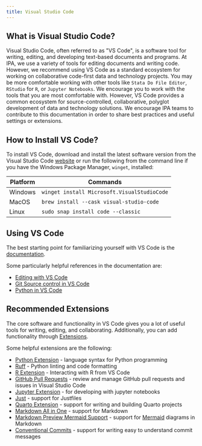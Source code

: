 ```yaml
---
title: Visual Studio Code
---
```


## What is Visual Studio Code?

Visual Studio Code, often referred to as "VS Code", is a software tool for writing,
editing, and developing text-based documents and programs. At IPA, we use a variety of
tools for editing documents and writing code. However, we recommend using VS Code as a
standard ecosystem for working on collaborative code-first data and technology projects.
You may be more comfortable working with other tools like `Stata Do File Editor`,
`RStudio` for `R`, or `Jupyter Notebooks`. We encourage you to work with the tools that
you are most comfortable with. However, VS Code provides a common ecosystem for
source-controlled, collaborative, polyglot development of data and technology solutions.
We encourage IPA teams to contribute to this documentation in order to share best
practices and useful settings or extensions.

## How to Install VS Code?

To install VS Code, download and install the latest software version from the Visual
Studio Code [website](https://code.visualstudio.com/) or run the following from the
command line if you have the Windows Package Manager, `winget`, installed:

| Platform | Commands                                    |
| -------- | ------------------------------------------- |
| Windows  | `winget install Microsoft.VisualStudioCode` |
| MacOS    | `brew install --cask visual-studio-code`    |
| Linux    | `sudo snap install code --classic`          |

## Using VS Code

The best starting point for familiarizing yourself with VS Code is the
[documentation](https://code.visualstudio.com/docs).

Some particularly helpful references in the documentation are:

- [Editing with VS Code](https://code.visualstudio.com/docs/editor/codebasics)
- [Git Source control in VS Code](https://code.visualstudio.com/docs/sourcecontrol/overview)
- [Python in VS Code](https://code.visualstudio.com/docs/python/python-quick-start)

## Recommended Extensions

The core software and functionality in VS Code gives you a lot of useful tools for
writing, editing, and collaborating. Additionally, you can add functionality through
[Extensions](https://code.visualstudio.com/docs/editor/extension-marketplace).

Some helpful extensions are the following:

- [Python Extension](https://marketplace.visualstudio.com/items?itemName=ms-python.python)
  \- language syntax for Python programming
- [Ruff](https://marketplace.visualstudio.com/items?itemName=charliermarsh.ruff) -
  Python linting and code formatting
- [R Extension](https://marketplace.visualstudio.com/items?itemName=REditorSupport.r) -
  Interacting with R from VS Code
- [GitHub Pull Requests](https://marketplace.visualstudio.com/items?itemName=GitHub.vscode-pull-request-github)
  \- review and manage GitHub pull requests and issues in Visual Studio Code
- [Jupyter Extension](https://marketplace.visualstudio.com/items?itemName=ms-toolsai.jupyter)
  \- for developing with jupyter notebooks
- [Just](https://marketplace.visualstudio.com/items?itemName=nefrob.vscode-just-syntax)
  \- support for Justfiles
- [Quarto Extension](https://marketplace.visualstudio.com/items?itemName=quarto.quarto)
  \- support for writing and building Quarto projects
- [Markdown All in One](https://marketplace.visualstudio.com/items?itemName=yzhang.markdown-all-in-one)
  \- support for Markdown
- [Markdown Preview Mermaid Support](https://marketplace.visualstudio.com/items?itemName=bierner.markdown-mermaid)
  \- support for [Mermaid](https://mermaid.js.org/intro/) diagrams in Markdown
- [Conventional Commits](https://marketplace.visualstudio.com/items?itemName=vivaxy.vscode-conventional-commits)
  \- support for writing easy to understand commit messages
